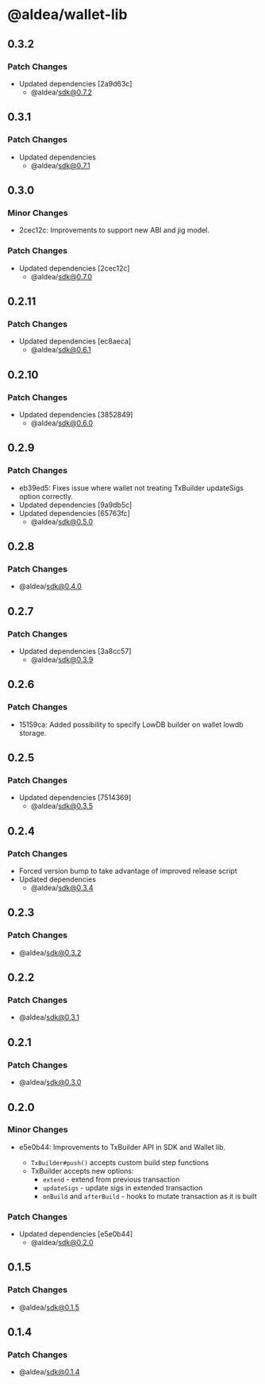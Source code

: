 # @aldea/wallet-lib

## 0.3.2

### Patch Changes

- Updated dependencies [2a9d63c]
  - @aldea/sdk@0.7.2

## 0.3.1

### Patch Changes

- Updated dependencies
  - @aldea/sdk@0.7.1

## 0.3.0

### Minor Changes

- 2cec12c: Improvements to support new ABI and jig model.

### Patch Changes

- Updated dependencies [2cec12c]
  - @aldea/sdk@0.7.0

## 0.2.11

### Patch Changes

- Updated dependencies [ec8aeca]
  - @aldea/sdk@0.6.1

## 0.2.10

### Patch Changes

- Updated dependencies [3852849]
  - @aldea/sdk@0.6.0

## 0.2.9

### Patch Changes

- eb39ed5: Fixes issue where wallet not treating TxBuilder updateSigs option correctly.
- Updated dependencies [9a9db5c]
- Updated dependencies [65763fc]
  - @aldea/sdk@0.5.0

## 0.2.8

### Patch Changes

- @aldea/sdk@0.4.0

## 0.2.7

### Patch Changes

- Updated dependencies [3a8cc57]
  - @aldea/sdk@0.3.9

## 0.2.6

### Patch Changes

- 15159ca: Added possibility to specify LowDB builder on wallet lowdb storage.

## 0.2.5

### Patch Changes

- Updated dependencies [7514369]
  - @aldea/sdk@0.3.5

## 0.2.4

### Patch Changes

- Forced version bump to take advantage of improved release script
- Updated dependencies
  - @aldea/sdk@0.3.4

## 0.2.3

### Patch Changes

- @aldea/sdk@0.3.2

## 0.2.2

### Patch Changes

- @aldea/sdk@0.3.1

## 0.2.1

### Patch Changes

- @aldea/sdk@0.3.0

## 0.2.0

### Minor Changes

- e5e0b44: Improvements to TxBuilder API in SDK and Wallet lib.

  - `TxBuilder#push()` accepts custom build step functions
  - TxBuilder accepts new options:
    - `extend` - extend from previous transaction
    - `updateSigs` - update sigs in extended transaction
    - `onBuild` and `afterBuild` - hooks to mutate transaction as it is built

### Patch Changes

- Updated dependencies [e5e0b44]
  - @aldea/sdk@0.2.0

## 0.1.5

### Patch Changes

- @aldea/sdk@0.1.5

## 0.1.4

### Patch Changes

- @aldea/sdk@0.1.4
